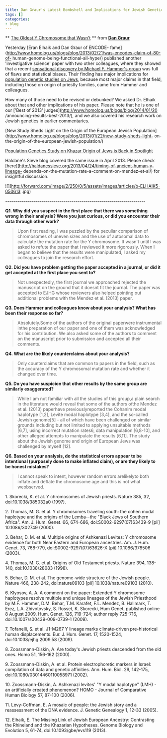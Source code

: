 ```yaml
---
title: Dan Graur's Latest Bombshell and Implications for Jewish Genetics
tags: []
categories:
- blog
---
```

** [The Oldest Y Chromosome that Wasn't](https://www.slideshare.net/dangraur1953/y-chromosome) ** from **[Dan Graur](http://www.slideshare.net/dangraur1953)**
<!--more-->

Yesterday [Eran Elhaik and Dan Graur of ENCODE-
fame](http://www.homolog.us/blogs/blog/2013/02/21/was-encodes-claim-of-80-of-
human-genome-being-functional-all-hype/) published another 'investigative
science' paper with two other colleagues, where they showed that a recent
[sensational discovery by Michael F. Hammer's
group](http://www.homolog.us/blogs/blog/2014/01/20/unicorn-genome-published/)
was full of flaws and statistical biases. Their finding has major implications
for [population genetic studies on
Jews](http://en.wikipedia.org/wiki/Genetic_studies_on_Jews), because most
major claims in that field, including those on origin of priestly families,
came from Hammer and colleagues.

How many of those need to be revised or debunked? We asked Dr. Elhaik about
that and other implications of his paper. Please note that he is one of our
['Best of 2013' judges](http://www.homolog.us/blogs/blog/2014/01/20
/announcing-results-best-2013/), and we also covered his research work on
Jewish genetics in earlier commentaries.

[New Study Sheds Light on the Origin of the European Jewish
Population](http://www.homolog.us/blogs/blog/2013/01/22/new-study-sheds-light-
on-the-origin-of-the-european-jewish-population/)

[Population Genetics Study on Khazar Origin of Jews is Back in
Spotlight](http://www.homolog.us/blogs/blog/2013/05/08/jewish-race-and/)

Haldane's Sieve blog covered the same issue in April 2013. Please check
[here](http://haldanessieve.org/2013/04/24/timing-of-ancient-human-y-lineage-
depends-on-the-mutation-rate-a-comment-on-mendez-et-al/) for insightful
discussion.

![](http://forward.com/image/2/250/0/5/assets/images/articles/b-ELHAIK5-050613
.jpg)

\----------------------------------------------------------------------

**Q1. Why did you suspect in the first place that there was something wrong in their analysis? Were you just curious, or did you encounter their data through other work?**

> Upon first reading, I was puzzled by the peculiar comparison of chromosomes
of uneven sizes and the use of autosomal data to calculate the mutation rate
for the Y chromosome. It wasn't until I was asked to refute the paper that I
reviewed it more rigorously. When I began to believe that the results were
manipulated, I asked my colleagues to join the research effort.

**Q2. Did you have problem getting the paper accepted in a journal, or did it get accepted at the first place you sent to?**

> Not unexpectedly, the first journal we approached rejected the manuscript on
the ground that it doesnt fit the journal. The paper was accepted to EJHG
whose reviewers also helped pointing out additional problems with the Mendez
et al. (2013) paper.

**Q3. Does Hammer and colleagues know about your analysis? What has been their response so far?**

> Absolutely.Some of the authors of the original paperwere instrumental inthe
preparation of our paper and one of them was acknowledged for his
contribution. We also asked some of the authors to comment on the manuscript
prior to submission and accepted all their comments.

**Q4. What are the likely counterclaims about your analysis?**

> Only counterclaims that are common to papers in the field, such as the
accuracy of the Y chromosomal mutation rate and whether it changed over time.

**Q5. Do you have suspicion that other results by the same group are similarly exaggerated?**

> While I am not familiar with all the studies of this group,a plain search in
the literature would reveal that some of the authors ofthe Mendez et al.
(2013) paperhave previouslyreported the Cohanim modal haplotype [1,2], Levite
modal haplotype [3,4], and the so-called Jewish genome[5] - all of which have
been challenged on similar grounds including but not limited to applying
unsuitable methods [6,7], using incorrect mutation rates6, data manipulation
[6,8-10], and other alleged attempts to manipulate the results [6,11]. The
study about the Jewish genome and origin of European Jews was challenged by
myself [12].

**Q6. Based on your analysis, do the statistical errors appear to be intentional (purposely done to make inflated claim), or are they likely to be honest mistakes?**

> I cannot speak to intent, however random errors arelikelyto both inflate and
deflate the chromosome age and this is not what weobserved.

1\. Skorecki, K. et al. Y chromosomes of Jewish priests. Nature 385, 32,
doi:10.1038/385032a0 (1997).

2\. Thomas, M. G. et al. Y chromosomes traveling south: the cohen modal
haplotype and the origins of the Lemba--the "Black Jews of Southern Africa".
Am. J. Hum. Genet. 66, 674-686, doi:S0002-9297(07)63439-9 [pii] 10.1086/302749
(2000).

3\. Behar, D. M. et al. Multiple origins of Ashkenazi Levites: Y chromosome
evidence for both Near Eastern and European ancestries. Am. J. Hum. Genet. 73,
768-779, doi:S0002-9297(07)63626-X [pii] 10.1086/378506 (2003).

4\. Thomas, M. G. et al. Origins of Old Testament priests. Nature 394,
138-140, doi:10.1038/28083 (1998).

5\. Behar, D. M. et al. The genome-wide structure of the Jewish people. Nature
466, 238-242, doi:nature09103 [pii] 10.1038/nature09103 (2010).

6\. Klyosov, A. A. A comment on the paper: Extended Y chromosome haplotypes
resolve multiple and unique lineages of the Jewish Priesthood by M.F. Hammer,
D.M. Behar, T.M. Karafet, F.L. Mendez, B. Hallmark, T. Erez, L.A. Zhivotovsky,
S. Rosset, K. Skorecki, Hum Genet, published online 8 August 2009. Hum. Genet.
126, 719-724; author reply 725-716, doi:10.1007/s00439-009-0739-1 (2009).

7\. Tofanelli, S. et al. J1-M267 Y lineage marks climate-driven pre-historical
human displacements. Eur. J. Hum. Genet. 17, 1520-1524,
doi:10.1038/ejhg.2009.58 (2009).

8\. Zoossmann-Diskin, A. Are today's Jewish priests descended from the old
ones. Homo 51, 156-162 (2000).

9\. Zoossmann-Diskin, A. et al. Protein electrophoretic markers in Israel:
compilation of data and genetic affinities. Ann. Hum. Biol. 29, 142-175,
doi:10.1080/03014460110058971 (2002).

10\. Zoossmann-Diskin, A. Ashkenazi levites' "Y modal haplotype" (LMH) - an
artificially created phenomenon? HOMO - Journal of Comparative Human Biology
57, 87-100 (2006).

11\. Levy-Coffman, E. A mosaic of people: the Jewish story and a reassessment
of the DNA evidence. J. Genetic Genealogy 1, 12-33 (2005).

12\. Elhaik, E. The Missing Link of Jewish European Ancestry: Contrasting the
Rhineland and the Khazarian Hypotheses. Genome Biology and Evolution 5, 61-74,
doi:10.1093/gbe/evs119 (2013).

